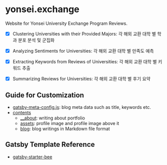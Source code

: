 # yonsei.exchange

Website for Yonsei University Exchange Program Reviews.

- [x] Clustering Universities with their Provided Majors: 각 해외 교환 대학 별 학과 분포 분석 및 군집화
- [x] Analyzing Sentiments for Universities: 각 해외 교환 대학 별 만족도 예측
- [x] Extracting Keywords from Reviews of Universities: 각 해외 교환 대학 별 키워드 추출 
- [x] Summarizing Reviews for Universities: 각 해외 교환 대학 별 후기 요약



## Guide for Customization

* [gatsby-meta-config.js](./gatsby-meta-config.js): blog meta data such as title, keywords etc.
* [contents](./contents)
  * [__about](./contents/about): writing about portfolio
  * [assets](./contents/assets): profile image and profile image above it
  * [blog](./contents/blog): blog writings in Markdown file format

## Gatsby Template Reference

* [gatsby-starter-bee](https://github.com/JaeYeopHan/gatsby-starter-bee)

